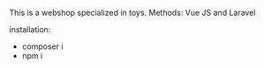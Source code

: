 This is a webshop specialized in toys. 
Methods: Vue JS and Laravel

installation:
- composer i
- npm i

